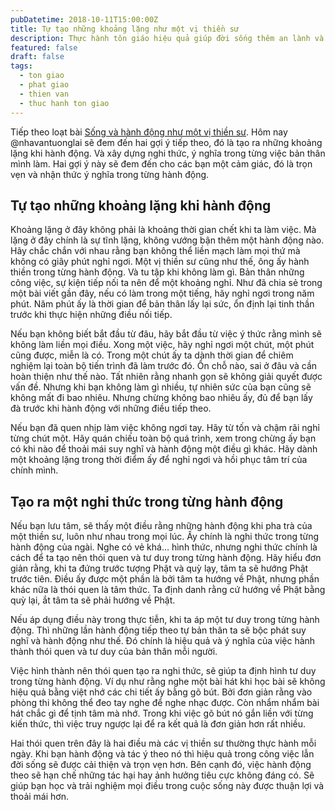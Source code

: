 ```yaml
---
pubDatetime: 2018-10-11T15:00:00Z
title: Tự tạo những khoảng lặng như một vị thiền sư
description: Thực hành tôn giáo hiệu quả giúp đời sống thêm an lành và hạnh phúc, giác ngộ nhiều điều hữu ích để đem lại năng lượng tích cực cho bản thân, và giá trị đẹp cho cộng đồng.
featured: false
draft: false
tags:
  - ton giao
  - phat giao
  - thien van
  - thuc hanh ton giao
---
```


Tiếp theo loạt bài [Sống và hành động như một vị thiền sư](https://www.nhavantuonglai.com/posts/ngoi-thien-moi-ngay-nhu-mot-vi-thien-su). Hôm nay @nhavantuonglai sẽ đem đến hai gợi ý tiếp theo, đó là tạo ra những khoảng lặng khi hành động. Và xây dựng nghi thức, ý nghĩa trong từng việc bản thân mình làm. Hai gợi ý này sẽ đem đến cho các bạn một cảm giác, đó là trọn vẹn và nhận thức ý nghĩa trong từng hành động.

## Tự tạo những khoảng lặng khi hành động

Khoảng lặng ở đây không phải là khoảng thời gian chết khi ta làm việc. Mà lặng ở đây chính là sự tĩnh lặng, không vướng bận thêm một hành động nào. Hãy chắc chắn với nhau rằng bạn không thể liền mạch làm mọi thứ mà không có giây phút nghỉ ngơi. Một vị thiền sư cũng như thế, ông ấy hành thiền trong từng hành động. Và tu tập khi không làm gì. Bản thân những công việc, sự kiện tiếp nối ta nên để một khoảng nghỉ. Như đã chia sẻ trong một bài viết gần đây, nếu có làm trong một tiếng, hãy nghỉ ngơi trong năm phút. Năm phút ấy là thời gian để bản thân lấy lại sức, ổn định lại tinh thần trước khi thực hiện những điều nối tiếp.

Nếu bạn không biết bắt đầu từ đâu, hãy bắt đầu từ việc ý thức rằng mình sẽ không làm liền mọi điều. Xong một việc, hãy nghỉ ngơi một chút, một phút cũng được, miễn là có. Trong một chút ấy ta dành thời gian để chiêm nghiệm lại toàn bộ tiến trình đã làm trước đó. Ổn chỗ nào, sai ở đâu và cần hoàn thiện như thế nào. Tất nhiên rằng nhanh gọn sẽ không giải quyết được vấn đề. Nhưng khi bạn không làm gì nhiều, tự nhiên sức của bạn cũng sẽ không mất đi bao nhiêu. Nhưng chừng không bao nhiêu ấy, đủ để bạn lấy đà trước khi hành động với những điều tiếp theo.

Nếu bạn đã quen nhịp làm việc không ngơi tay. Hãy từ tốn và chậm rãi nghỉ từng chút một. Hãy quán chiếu toàn bộ quá trình, xem trong chừng ấy bạn có khi nào để thoải mái suy nghĩ và hành động một điều gì khác. Hãy dành một khoảng lặng trong thời điểm ấy để nghỉ ngơi và hồi phục tâm trí của chính mình.

## Tạo ra một nghi thức trong từng hành động

Nếu bạn lưu tâm, sẽ thấy một điều rằng những hành động khi pha trà của một thiền sư, luôn như nhau trong mọi lúc. Ấy chính là nghi thức trong từng hành động của ngài. Nghe có vẻ khá… hình thức, nhưng nghi thức chính là cách để ta tạo nên thói quen và tư duy trong từng hành động. Hãy hiểu đơn giản rằng, khi ta đứng trước tượng Phật và quỳ lạy, tâm ta sẽ hướng Phật trước tiên. Điều ấy được một phần là bởi tâm ta hướng về Phật, nhưng phần khác nữa là thói quen là tâm thức. Ta định danh rằng cứ hướng về Phật bằng quỳ lại, ắt tâm ta sẽ phải hướng về Phật.

Nếu áp dụng điều này trong thực tiễn, khi ta áp một tư duy trong từng hành động. Thì những lần hành động tiếp theo tự bản thân ta sẽ bộc phát suy nghĩ và hành động như thế. Đó chính là hiệu quả và ý nghĩa của việc hành thành thói quen và tư duy của bản thân mỗi người.

Việc hình thành nên thói quen tạo ra nghi thức, sẽ giúp ta định hình tư duy trong từng hành động. Ví dụ như rằng nghe một bài hát khi học bài sẽ không hiệu quả bằng việt nhớ các chi tiết ấy bằng gõ bút. Bởi đơn giản rằng vào phòng thi không thể đeo tay nghe để nghe nhạc được. Còn nhẩm nhẩm bài hát chắc gì để tịnh tâm mà nhớ. Trong khi việc gõ bút nó gắn liền với từng kiến thức, thì việc truy ngược lại để ra kết quả là đơn giản hơn rất nhiều.

Hai thói quen trên đây là hai điều mà các vị thiền sư thường thực hành mỗi ngày. Khi bạn hành động và tác ý theo nó thì hiệu quả trong công việc lẫn đời sống sẽ được cải thiện và trọn vẹn hơn. Bên cạnh đó, việc hành động theo sẽ hạn chế những tác hại hay ảnh hưởng tiêu cực không đáng có. Sẽ giúp bạn học và trải nghiệm mọi điều trong cuộc sống này được thuận lợi và thoải mái hơn.
